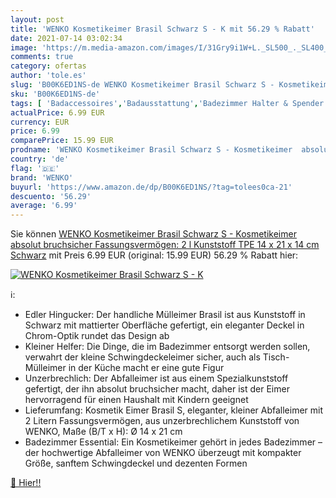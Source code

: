 ```yaml
---
layout: post
title: 'WENKO Kosmetikeimer Brasil Schwarz S - K mit 56.29 % Rabatt'
date: 2021-07-14 03:02:34
image: 'https://m.media-amazon.com/images/I/31Gry9i1W+L._SL500_._SL400_.jpg'
comments: true
category: ofertas
author: 'tole.es'
slug: 'B00K6ED1NS-de WENKO Kosmetikeimer Brasil Schwarz S - Kosmetikeimer...'
sku: 'B00K6ED1NS-de'
tags: [ 'Badaccessoires','Badausstattung','Badezimmer Halter & Spender','Küche, Haushalt & Wohnen','Zahnbürstenhalter','wenko', ]
actualPrice: 6.99 EUR
currency: EUR
price: 6.99
comparePrice: 15.99 EUR
prodname: 'WENKO Kosmetikeimer Brasil Schwarz S - Kosmetikeimer  absolut bruchsicher Fassungsvermögen: 2 l  Kunststoff  TPE   14 x 21 x 14 cm  Schwarz'
country: 'de'
flag: '🇩🇪'
brand: 'WENKO'
buyurl: 'https://www.amazon.de/dp/B00K6ED1NS/?tag=tolees0ca-21'
descuento: '56.29'
average: '6.99'
---
```


Sie können [WENKO Kosmetikeimer Brasil Schwarz S - Kosmetikeimer  absolut bruchsicher Fassungsvermögen: 2 l  Kunststoff  TPE   14 x 21 x 14 cm  Schwarz](https://www.amazon.de/dp/B00K6ED1NS/?tag=tolees0ca-21) mit Preis 6.99 EUR (original: 15.99 EUR) 56.29 % Rabatt hier:

[![WENKO Kosmetikeimer Brasil Schwarz S - K](https://m.media-amazon.com/images/I/31Gry9i1W+L._SL500_._SL400_.jpg)](https://www.amazon.de/dp/B00K6ED1NS/?tag=tolees0ca-21)

ℹ️:

- Edler Hingucker: Der handliche Mülleimer Brasil ist aus Kunststoff in Schwarz mit mattierter Oberfläche gefertigt, ein eleganter Deckel in Chrom-Optik rundet das Design ab
- Kleiner Helfer: Die Dinge, die im Badezimmer entsorgt werden sollen, verwahrt der kleine Schwingdeckeleimer sicher, auch als Tisch-Mülleimer in der Küche macht er eine gute Figur
- Unzerbrechlich: Der Abfalleimer ist aus einem Spezialkunststoff gefertigt, der ihn absolut bruchsicher macht, daher ist der Eimer hervorragend für einen Haushalt mit Kindern geeignet
- Lieferumfang: Kosmetik Eimer Brasil S, eleganter, kleiner Abfalleimer mit 2 Litern Fassungsvermögen, aus unzerbrechlichem Kunststoff von WENKO, Maße (B/T x H): Ø 14 x 21 cm
- Badezimmer Essential: Ein Kosmetikeimer gehört in jedes Badezimmer – der hochwertige Abfalleimer von WENKO überzeugt mit kompakter Größe, sanftem Schwingdeckel und dezenten Formen

[🛒 Hier!!](https://www.amazon.de/dp/B00K6ED1NS/?tag=tolees0ca-21)

